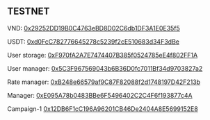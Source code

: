 ## TESTNET

VND: [0x29252DD19B0C4763eBD8D02C6db1DF3A1E0E35f5](https://testnet.snowtrace.io/address/0x29252DD19B0C4763eBD8D02C6db1DF3A1E0E35f5)

USDT: [0xd0FcC782776645278c5239f2cE510683d34F3dBe](https://testnet.snowtrace.io/address/0xd0FcC782776645278c5239f2cE510683d34F3dBe)

User storage: [0xF970fA2A7E7474407B385f0524785eE4f802FF1A](https://testnet.snowtrace.io/address/0xF970fA2A7E7474407B385f0524785eE4f802FF1A)

User manager: [0x5C3F967569043b6B36D0fc7011Bf34d9703827a2](https://testnet.snowtrace.io/address/0x5C3F967569043b6B36D0fc7011Bf34d9703827a2)

Rate manager: [0xB248e66579af9C87F82088f2d1748197D42F213b](https://testnet.snowtrace.io/address/0xB248e66579af9C87F82088f2d1748197D42F213b)

Manager: [0xE095A78b0483BBe6F5496402C2C4F6f193877c4A](https://testnet.snowtrace.io/address/0xE095A78b0483BBe6F5496402C2C4F6f193877c4A)

Campaign-1 [0x12DB6F1cC196A96201CB46De2404A8E5699152E8](https://testnet.snowtrace.io/address/0x12DB6F1cC196A96201CB46De2404A8E5699152E8)
